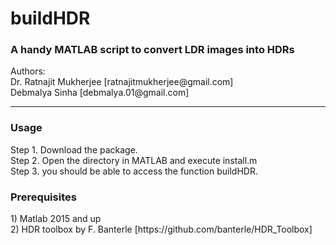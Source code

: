 <H1>buildHDR</h1>
<h3>A handy MATLAB script to convert LDR images into HDRs</h3>
Authors:<br>
Dr. Ratnajit Mukherjee [ratnajitmukherjee@gmail.com]<br>
Debmalya Sinha [debmalya.01@gmail.com]
<hr>
<h3>Usage</h3>
Step 1. Download the package. <br>
Step 2. Open the directory in MATLAB and execute install.m<br>
Step 3. you should be able to access the function buildHDR.<br>
<h3>Prerequisites</h3>
1) Matlab 2015 and up<br>
2) HDR toolbox by F. Banterle [https://github.com/banterle/HDR_Toolbox]

